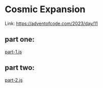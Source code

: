 # Cosmic Expansion

Link: https://adventofcode.com/2023/day/11

## part one:
[part-1.js](part-1.js)

## part two:
[part-2.js](part-2.js)
